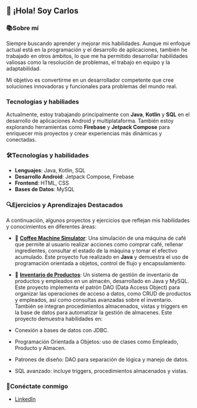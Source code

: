 ## 👋 ¡Hola! Soy Carlos

### 📚Sobre mí
Siempre buscando aprender y mejorar mis habilidades. Aunque mi enfoque actual está en la programación y el desarrollo de aplicaciones, también he trabajado en otros ámbitos, lo que me ha permitido desarrollar habilidades valiosas como la resolución de problemas, el trabajo en equipo y la adaptabilidad.

Mi objetivo es convertirme en un desarrollador competente que cree soluciones innovadoras y funcionales para problemas del mundo real.

### Tecnologías y habiliades
Actualmente, estoy trabajando principalmente con **Java**, **Kotlin** y **SQL** en el desarrollo de aplicaciones Android y multiplataforma. También estoy explorando herramientas como **Firebase** y **Jetpack Compose** para enriquecer mis proyectos y crear experiencias más dinámicas y conectadas.

### 🛠️Tecnologías y habilidades
- **Lenguajes**: Java, Kotlin, SQL
- **Desarrollo Android**: Jetpack Compose, Firebase
- **Frontend**: HTML, CSS
- **Bases de Datos**: MySQL

### 🔍Ejercicios y Aprendizajes Destacados
A continuación, algunos proyectos y ejercicios que reflejan mis habilidades y conocimientos en diferentes áreas:

- 📂 [**Coffee Machine Simulator**](https://github.com/carlosDAM2905/CoffeeMachine.git): Una simulación de una máquina de café que permite al usuario realizar acciones como comprar café, rellenar ingredientes, consultar el estado de la máquina y tomar el efectivo acumulado. Este proyecto fue realizado en **Java** y demuestra el uso de programación orientada a objetos, control de flujo y encapsulamiento.

- 📂 [**Inventario de Productos**](https://github.com/carlosDAM2905/gestion-almacen.git): Un sistema de gestión de inventario de productos y empleados en un almacén, desarrollado en Java y MySQL. Este proyecto implementa el patrón DAO (Data Access Object) para organizar las operaciones de acceso a datos, como CRUD de productos y empleados, así como consultas avanzadas sobre el inventario. También se integran procedimientos almacenados, vistas y triggers en la base de datos para automatizar la gestión de almacenes. Este proyecto demuestra habilidades en:
- Conexión a bases de datos con JDBC.
- Programación Orientada a Objetos: uso de clases como Empleado, Producto y Almacen.
- Patrones de diseño: DAO para separación de lógica y manejo de datos.
- SQL avanzado: incluye triggers, procedimientos almacenados y vistas.

### 🔗Conéctate conmigo
- [LinkedIn](https://www.linkedin.com/in/carlos-gómez-sánchez-44166132a)


  


<!--
**carlosDAM2905/carlosDAM2905** is a ✨ _special_ ✨ repository because its `README.md` (this file) appears on your GitHub profile.

Here are some ideas to get you started:

- 🔭 I’m currently working on ...
- 🌱 I’m currently learning ...
- 👯 I’m looking to collaborate on ...
- 🤔 I’m looking for help with ...
- 💬 Ask me about ...
- 📫 How to reach me: ...
- 😄 Pronouns: ...
- ⚡ Fun fact: ...
-->
